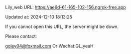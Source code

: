 Lily_web URL: https://ae6d-61-165-102-156.ngrok-free.app

Updated at: 2024-12-10 18:13:25

If you cannot open this URL, the server might be down.

Please contact: 

goley04@foxmail.com Or Wechat:GL_yeaH